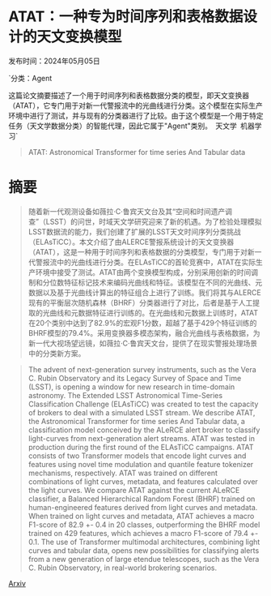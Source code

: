 # ATAT：一种专为时间序列和表格数据设计的天文变换模型

发布时间：2024年05月05日

`分类：Agent

这篇论文摘要描述了一个用于时间序列和表格数据分类的模型，即天文变换器（ATAT），它专门用于对新一代警报流中的光曲线进行分类。这个模型在实际生产环境中进行了测试，并与现有的分类器进行了比较。由于这个模型是一个用于特定任务（天文学数据分类）的智能代理，因此它属于"Agent"类别。` `天文学` `机器学习`

> ATAT: Astronomical Transformer for time series And Tabular data

# 摘要

> 随着新一代观测设备如薇拉·C·鲁宾天文台及其“空间和时间遗产调查”（LSST）的问世，时域天文学研究迎来了新的机遇。为了检验处理模拟LSST数据流的能力，我们创建了扩展的LSST天文时间序列分类挑战（ELAsTiCC）。本文介绍了由ALERCE警报系统设计的天文变换器（ATAT），这是一种用于时间序列和表格数据的分类模型，专门用于对新一代警报流中的光曲线进行分类。在ELAsTiCC的首轮竞赛中，ATAT在实际生产环境中接受了测试。ATAT由两个变换模型构成，分别采用创新的时间调制和分位数特征标记技术来编码光曲线和特征。该模型在不同的光曲线、元数据以及基于光曲线计算出的特征组合上进行了训练。我们将其与ALERCE现有的平衡层次随机森林（BHRF）分类器进行了对比，后者是基于人工提取的光曲线和元数据特征进行训练的。在光曲线和元数据上训练时，ATAT在20个类别中达到了82.9%的宏观F1分数，超越了基于429个特征训练的BHRF模型的79.4%。采用变换器多模态架构，融合光曲线与表格数据，为新一代大视场望远镜，如薇拉·C·鲁宾天文台，提供了在现实警报处理场景中的分类新方案。

> The advent of next-generation survey instruments, such as the Vera C. Rubin Observatory and its Legacy Survey of Space and Time (LSST), is opening a window for new research in time-domain astronomy. The Extended LSST Astronomical Time-Series Classification Challenge (ELAsTiCC) was created to test the capacity of brokers to deal with a simulated LSST stream. We describe ATAT, the Astronomical Transformer for time series And Tabular data, a classification model conceived by the ALeRCE alert broker to classify light-curves from next-generation alert streams. ATAT was tested in production during the first round of the ELAsTiCC campaigns. ATAT consists of two Transformer models that encode light curves and features using novel time modulation and quantile feature tokenizer mechanisms, respectively. ATAT was trained on different combinations of light curves, metadata, and features calculated over the light curves. We compare ATAT against the current ALeRCE classifier, a Balanced Hierarchical Random Forest (BHRF) trained on human-engineered features derived from light curves and metadata. When trained on light curves and metadata, ATAT achieves a macro F1-score of 82.9 +- 0.4 in 20 classes, outperforming the BHRF model trained on 429 features, which achieves a macro F1-score of 79.4 +- 0.1. The use of Transformer multimodal architectures, combining light curves and tabular data, opens new possibilities for classifying alerts from a new generation of large etendue telescopes, such as the Vera C. Rubin Observatory, in real-world brokering scenarios.

[Arxiv](https://arxiv.org/abs/2405.03078)